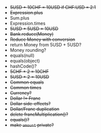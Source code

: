 - ~~5USD + 10CHF = 10USD if CHF:USD = 2:1~~
- ~~Expression.plus~~
- Sum.plus
- Expression.times
- ~~5USD + 5USD = 10USD~~
- ~~Bank.reduce(Money)~~
- ~~Reduce Money with conversion~~
- return Money from 5USD + 5USD?
- Money rounding?
- equals(null)
- equals(object)
- hashCode()?
- ~~5CHF * 2 = 10CHF~~
- ~~5USD * 2 = 10USD~~
- ~~Common equals~~
- ~~Common times~~
- ~~Currency?~~
- ~~Dollar != Franc~~
- ~~Dollar side-effects?~~
- ~~Dollar/Franc duplication~~
- ~~delete francMultiplication()?~~
- ~~equals()?~~
- ~~make `amount` private?~~
